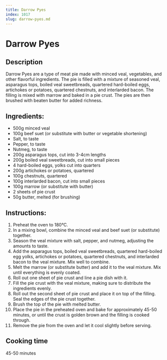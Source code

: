 ```yaml
---
title: Darrow Pyes
index: 1017
slug: darrow-pyes.md
---
```


# Darrow Pyes

## Description
Darrow Pyes are a type of meat pie made with minced veal, vegetables, and other flavorful ingredients. The pie is filled with a mixture of seasoned veal, asparagus tops, boiled veal sweetbreads, quartered hard-boiled eggs, artichokes or potatoes, quartered chestnuts, and interlarded bacon. The filling is mixed with marrow and baked in a pie crust. The pies are then brushed with beaten butter for added richness.

## Ingredients:
- 500g minced veal
- 100g beef suet (or substitute with butter or vegetable shortening)
- Salt, to taste
- Pepper, to taste
- Nutmeg, to taste
- 200g asparagus tops, cut into 3-4cm lengths
- 200g boiled veal sweetbreads, cut into small pieces
- 4 hard-boiled eggs, yolks cut into quarters
- 200g artichokes or potatoes, quartered
- 100g chestnuts, quartered
- 100g interlarded bacon, cut into small pieces
- 100g marrow (or substitute with butter)
- 2 sheets of pie crust
- 50g butter, melted (for brushing)

## Instructions:
1. Preheat the oven to 180°C.
2. In a mixing bowl, combine the minced veal and beef suet (or substitute) together.
3. Season the veal mixture with salt, pepper, and nutmeg, adjusting the amounts to taste.
4. Add the asparagus tops, boiled veal sweetbreads, quartered hard-boiled egg yolks, artichokes or potatoes, quartered chestnuts, and interlarded bacon to the veal mixture. Mix well to combine.
5. Melt the marrow (or substitute butter) and add it to the veal mixture. Mix until everything is evenly coated.
6. Roll out one sheet of pie crust and line a pie dish with it.
7. Fill the pie crust with the veal mixture, making sure to distribute the ingredients evenly.
8. Roll out the second sheet of pie crust and place it on top of the filling. Seal the edges of the pie crust together.
9. Brush the top of the pie with melted butter.
10. Place the pie in the preheated oven and bake for approximately 45-50 minutes, or until the crust is golden brown and the filling is cooked through.
11. Remove the pie from the oven and let it cool slightly before serving.

## Cooking time
45-50 minutes